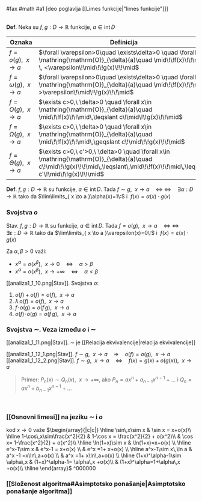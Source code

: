 #fax #math #a1 [deo poglavlja [[Limes funkcije|"limes funkcije"]]]  
$\:$

**Def**. Neka su $f,\,g:D\to\mathbb{R}$ funkcije, $a\in \mathrm{int}\, D$ 

| Oznaka                   | Definicija                                                                                                                                                                             |
| ------------------------ | -------------------------------------------------------------------------------------------------------------------------------------------------------------------------------------- |
| $f=o(g),\ \ x\to a$      | $\forall \varepsilon>0\quad \exists\delta>0 \quad \forall x\in \mathring{\mathrm{O}}_{\delta}(a)\quad \mid\!\!f(x)\!\!\mid \, <\varepsilon\!\mid\!\!g(x)\!\!\mid$                      |
| $f=\omega(g),\ \ x\to a$ | $\forall \varepsilon>0\quad \exists\delta>0 \quad \forall x\in \mathring{\mathrm{O}}_{\delta}(a)\quad \mid\!\!f(x)\!\!\mid\, >\varepsilon\!\mid\!\!g(x)\!\!\mid$                       |
| $f=O(g),\ \ x\to a$      | $\exists c>0,\ \delta>0 \quad \forall x\in \mathring{\mathrm{O}}_{\delta}(a)\quad \mid\!\!f(x)\!\!\mid\,\leqslant c\!\mid\!\!g(x)\!\!\mid$                                             |
| $f=\Omega(g),\ \ x\to a$ | $\exists c>0,\ \delta>0 \quad \forall x\in \mathring{\mathrm{O}}_{\delta}(a)\quad \mid\!\!f(x)\!\!\mid\,\geqslant c\!\mid\!\!g(x)\!\!\mid$                                             |
| $f=\Theta(g),\ \ x\to a$ | $\exists c>0,\ c'>0,\ \delta>0 \quad \forall x\in \mathring{\mathrm{O}}_{\delta}(a)\quad c\!\mid\!\!g(x)\!\!\mid\,\leqslant\,\mid\!\!f(x)\!\!\mid\,\leqslant c'\!\mid\!\!g(x)\!\!\mid$ |

**Def**. $f,\,g:D\to\mathbb{R}$ su funkcije, $a\in \mathrm{int}\, D$. Tada $f\sim g,\ \ x\to a\quad\Leftrightarrow$
$\Leftrightarrow\quad\exists\alpha:D\to \mathbb{R}$ tako da $\lim\limits_{ x \to a }\alpha(x)=1\:$ i $\ f(x)=\alpha(x)\cdot g(x)$

### Svojstva $o$
Stav. $f,\,g:D\to\mathbb{R}$ su funkcije, $a\in \mathrm{int}\, D$. Tada $f=o(g),\ \ x\to a\quad\Leftrightarrow$
$\Leftrightarrow\quad\exists\varepsilon:D\to \mathbb{R}$ tako da $\lim\limits_{ x \to a }\varepsilon(x)=0\:$ i $\ f(x)=\varepsilon(x)\cdot g(x)$

Za $\alpha,\,\beta>0$ važi:
- $x^{\alpha} = o(x^{\beta}),\ \ x\to 0\quad \Leftrightarrow\quad \alpha>\beta$
- $x^{\alpha} = o(x^{\beta}),\ \ x\to +\infty\quad \Leftrightarrow\quad \alpha<\beta$

[[analiza1_1_10.png|Stav]]. Svojstva $o$:
1. $o(f)+o(f)=o(f),\ \ x\to a$
2. $\lambda\, o(f)=o(f),\ \ x\to a$
3. $f\!\cdot\! o(g)=o(f\,g),\ \ x\to a$
4. $o(f)\!\cdot\! o(g)=o(f\,g),\ \ x\to a$

### Svojstva $\sim$. Veza između $o$ i $\sim$
[[analiza1_1_11.png|Stav]]. $\sim$ je [[Relacija ekvivalencije|relacija ekvivalencije]]

[[analiza1_1_12_1.png|Stav]]. $f\sim g,\ \ x\to a\quad\Rightarrow\quad o(f)=o(g),\ \ x\to a$
[[analiza1_1_12_2.png|Stav]]. $f\sim g,\ \ x\to a\quad\Leftrightarrow\quad f(x)=g(x)+o(g(x)),\ \ x\to a$

>Primer:
>$P_{n}(x)\sim Q_{n}(x),\ \ x\to+\infty$, 
>ako $P_{n}=ax^{n}+a_{n-1}x^{n-1}+\dots$ i $Q_{n}=ax^{n}+b_{n-1}x^{n-1}+\dots$

$\:$
### [[Osnovni limesi]] na jeziku $\sim$ i $o$
kod $x\to 0$ važe
$\begin{array}{|c|c|} 
	\hline
	\sin\,x\sim x & \sin x = x+o(x)\\ 
	\hline
	1-\cos\,x\sim\frac{x^2}{2} & 1-\cos x = \frac{x^2}{2} + o(x^2)\\
	& \cos x= 1-\frac{x^2}{2} + o(x^2)\\
	\hline
	\ln(1+x)\sim x & \ln(1+x)=x+o(x) \\
	\hline
	e^x-1\sim x & e^x-1 = x+o(x) \\
	& e^x =1+ x+o(x) \\
	\hline
	a^x-1\sim x\,\ln a & a^x -1 =x\ln\,a+o(x) \\
	& a^x =1+ x\ln\,a+o(x) \\
	\hline
	(1+x)^\alpha-1\sim \alpha\,x & (1+x)^\alpha-1= \alpha\,x +o(x)\\
	& (1+x)^\alpha=1+\alpha\,x +o(x)\\
	\hline
\end{array}$ ^000000

### [[Složenost algoritma#Asimptotsko ponašanje|Asimptotsko ponašanje algoritma]]